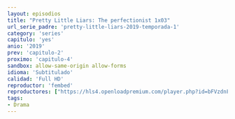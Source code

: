 ```yaml
---
layout: episodios
title: "Pretty Little Liars: The perfectionist 1x03"
url_serie_padre: 'pretty-little-liars-2019-temporada-1'
category: 'series'
capitulo: 'yes'
anio: '2019'
prev: 'capitulo-2'
proximo: 'capitulo-4'
sandbox: allow-same-origin allow-forms
idioma: 'Subtitulado'
calidad: 'Full HD'
reproductor: 'fembed'
reproductores: ["https://hls4.openloadpremium.com/player.php?id=bFVzdnFtbTRVZFI2TjFYc0dKMkJ6clZrWDFxdit1N2JqeUF6SGoxRmNVMVdsTFdNY2RvQ1kzK2l6N1FwZEV2ckRDMktUTFRmY3RKcVUyNlhsMWZ0T3c9PQ&sub=https://sub.cuevana2.io/vtt-sub/sub7/Pretty.Little.Liars.The.Perfectionists.S01E03.vtt"]
tags:
- Drama
---
```













